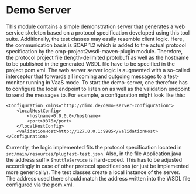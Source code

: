 # Demo Server

This module contains a simple demonstration server that generates a web service skeleton based on a protocol specification developed using this tool suite.
Additionally, the test classes may easily resemble client logic.
Here, the communication basis is SOAP 1.2 which is added to the actual protocol specification by the omp-project2wsdl-maven-plugin module.
Therefore, the protocol project file (length-delimited protobuf) as well as the hostname to be published in the generated WSDL file have to be specified in the project pom.xml.
The web server server logic is augmented with a so-called interceptor that forwards all incoming and outgoing messages to a test-monitor running in VaaS mode.
To start the demo-server, one therefore has to configure the local endpoint to listen on as well as the validation endpoint to send the messages to.
For example, a configuration might look like this:
```$xml
<Configuration xmlns="http://dimo.de/demo-server-configuration">
    <localHostConfig>
        <hostname>0.0.0.0</hostname>
        <port>9876</port>
    </localHostConfig>
    <validationHost>http://127.0.0.1:9985</validationHost>
</Configuration>
```
Currently, the logic implemented fits the protocol specification located in `src/main/resources/plugfest-test.json`.
Also, in the file Application.java the address suffix `ShuttleService` is hard-coded.
This has to be adjusted accordingly in case of other protocol specifications (or just be implemented more generically).
The test classes create a local instance of the server. The address used there should match the address written into the WSDL file configured via the pom.xml.
